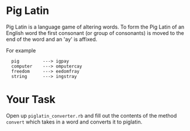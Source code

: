 # Pig Latin

Pig Latin is a language game of altering words. To form the Pig Latin of an English word the first consonant (or group of consonants) is moved to the end of the word and an 'ay' is affixed.

For example

```
  pig         ---> igpay
  computer    ---> omputercay
  freedom     ---> eedomfray
  string      ---> ingstray
```

# Your Task

Open up `piglatin_converter.rb` and fill out the contents of the method `convert` which takes in a word and converts it to piglatin.

